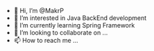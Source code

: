 - 👋 Hi, I’m @MakrP
- 👀 I’m interested in Java BackEnd development
- 🌱 I’m currently learning Spring Framework
- 💞️ I’m looking to collaborate on ...
- 📫 How to reach me ...

<!---
MakrP/MakrP is a ✨ special ✨ repository because its `README.md` (this file) appears on your GitHub profile.
You can click the Preview link to take a look at your changes.
--->
